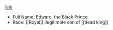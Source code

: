 [link](https://simple.wikipedia.org/wiki/Edward_the_Black_Prince#cite_ref-1)

- Full Name: Edward, the Black Prince
- Race: [[Royal]]
Ilegitimate son of [[dead king]]